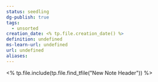 ```yaml
---
status: seedling
dg-publish: true
tags:
  - unsorted
creation_date: <% tp.file.creation_date() %>
definition: undefined
ms-learn-url: undefined
url: undefined
aliases:
---
```

<% tp.file.include(tp.file.find_tfile("New Note Header")) %>
